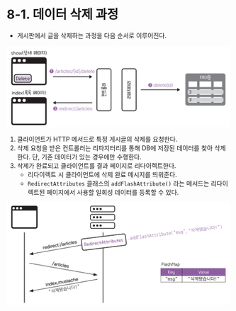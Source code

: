 # 8-1. 데이터 삭제 과정
- 게시판에서 글을 삭제하는 과정을 다음 순서로 이루어진다.

![데이터 삭제 과정](/media/서적/코딩%20자율학습%20스프링부트3%20자바%20백엔드%20개발%20입문/Part%202.%20게시판%20CRUD%20만들기/8.%20게시글%20삭제하기%20-%20Delete/데이터%20삭제%20과정.png)

1. 클라이언트가 HTTP 메서드로 특정 게시글의 삭제를 요청한다.
2. 삭제 요청을 받은 컨트롤러는 리파지터리를 통해 DB에 저장된 데이터를 찾아 삭제한다. 단, 기존 데이터가 있는 경우에만 수행한다.
3. 삭제가 완료되고 클라이언트를 결과 페이지로 리다이렉트한다.
	- 리다이렉트 시 클라이언트에 삭제 완료 메시지를 띄워준다.
	- `RedirectAttributes` 클래스의 `addFlashAttribute()` 라는 메서드는 리다이렉트된 페이지에서 사용할 일회성 데이터를 등록할 수 있다.

![리다이렉트된 페이지에서 일회성으로 사용할 데이터 등록해 보내기](/media/서적/코딩%20자율학습%20스프링부트3%20자바%20백엔드%20개발%20입문/Part%202.%20게시판%20CRUD%20만들기/8.%20게시글%20삭제하기%20-%20Delete/리다이렉트된%20페이지에서%20일회성으로%20사용할%20데이터%20등록해%20보내기.png)
